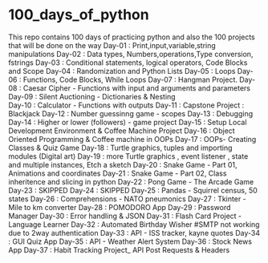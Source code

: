 # 100_days_of_python
This repo contains 100 days of practicing python and also the 100 projects that will be done on the way
Day-01 : Print,input,variable,string manipulations
Day-02 : Data types, Numbers,operations,Type conversion, fstrings
Day-03 : Conditional statements, logical operators, Code Blocks and Scope
Day-04 : Randomization and Python Lists
Day-05 : Loops
Day-06 : Functions, Code Blocks, While Loops
Day-07 : Hangman Project.
Day-08 : Caesar Cipher - Functions with input and arguments and parameters
Day-09 : Silent Auctioning - Dictionaries & Nesting  
Day-10 : Calculator - Functions with outputs
Day-11 : Capstone Project : Blackjack
Day-12 : Number guessinng game - scopes 
Day-13 : Debugging
Day-14 : Higher or lower (followers) - game project
Day-15 : Setup Local Development Environment & Coffee Machine Project
Day-16 : Object Oriented Programming & Coffee machine in OOPs
Day-17 : OOPs- Creating Classes & Quiz Game
Day-18 : Turtle graphics, tuples and importing modules (Digital art)
Day-19 : more Turtle graphics , event listener , state and multiple instances, Etch a sketch
Day-20 : Snake Game - Part 01, Animations and coordinates
Day-21 : Snake Game - Part 02, Class inheritence and slicing in python 
Day-22 : Pong Game - The Arcade Game
Day-23 : SKIPPED
Day-24 : SKIPPED
Day-25 : Pandas - Squirrel census, 50 states
Day-26 : Comprehensions - NATO pneumonics
Day-27 : Tkinter - Mile to km converter
Day-28 : POMODORO App
Day-29 : Password Manager
Day-30 : Error handling & JSON
Day-31 : Flash Card Project - Language Learner
Day-32 : Automated Birthday Wisher #SMTP not working due to 2way authentication 
Day-33 : API - ISS tracker, kayne quotes
Day-34 : GUI Quiz App
Day-35 : API - Weather Alert System
Day-36 : Stock News App
Day-37 : Habit Tracking Project_ API Post Requests & Headers
 